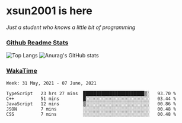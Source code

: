# xsun2001 is here

*Just a student who knows a little bit of programming*

### [Github Readme Stats](https://github.com/anuraghazra/github-readme-stats)

![Top Langs](https://github-readme-stats.vercel.app/api/top-langs/?username=xsun2001&layout=compact&theme=radical) ![Anurag's GitHub stats](https://github-readme-stats.vercel.app/api?username=xsun2001&show_icons=true&theme=radical)

### [WakaTime](https://wakatime.com)

<!--START_SECTION:waka-->
```text
Week: 31 May, 2021 - 07 June, 2021

TypeScript   23 hrs 27 mins  ███████████████████████▒░   93.70 % 
C++          51 mins         █░░░░░░░░░░░░░░░░░░░░░░░░   03.44 % 
JavaScript   12 mins         ▒░░░░░░░░░░░░░░░░░░░░░░░░   00.86 % 
JSON         7 mins          ░░░░░░░░░░░░░░░░░░░░░░░░░   00.48 % 
CSS          7 mins          ░░░░░░░░░░░░░░░░░░░░░░░░░   00.48 % 
```
<!--END_SECTION:waka-->
